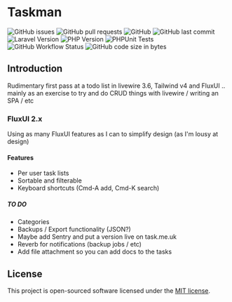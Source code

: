 # Taskman

![GitHub issues](https://img.shields.io/github/issues/jpmorby/taskman) ![GitHub pull requests](https://img.shields.io/github/issues-pr/jpmorby/taskman) ![GitHub](https://img.shields.io/github/license/jpmorby/taskman) ![GitHub last commit](https://img.shields.io/github/last-commit/jpmorby/taskman) ![Laravel Version](https://img.shields.io/badge/Laravel-11.x-green) ![PHP Version](https://img.shields.io/badge/PHP-8.2%2B-blue) ![PHPUnit Tests](https://github.com/jpmorby/taskman/actions/workflows/tests.yml/badge.svg)
![GitHub Workflow Status](https://img.shields.io/github/actions/workflow/status/jpmorby/taskman/main.yml?branch=main)  ![GitHub code size in bytes](https://img.shields.io/github/languages/code-size/jpmorby/taskman)

## Introduction

Rudimentary first pass at a todo list in livewire 3.6, Tailwind v4 and FluxUI .. mainly as an exercise to try and do CRUD things with livewire / writing an SPA / etc

### FluxUI 2.x

Using as many FluxUI features as I can to simplify design (as I'm lousy at design)

#### Features

- Per user task lists
- Sortable and filterable
- Keyboard shortcuts (Cmd-A add, Cmd-K search)

##### TO DO

- Categories
- Backups / Export functionality (JSON?)
- Maybe add Sentry and put a version live on task.me.uk
- Reverb for notifications (backup jobs / etc)
- Add file attachment so you can add docs to the tasks

## License

This project is open-sourced software licensed under the [MIT license](LICENSE).
